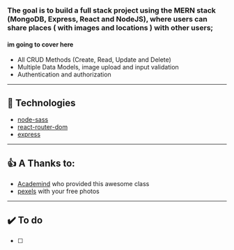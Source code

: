 ### The goal is to build a full stack project using the MERN stack (MongoDB, Express, React and NodeJS), where users can share places ( with images and locations ) with other users;
#### im going to cover here
* All CRUD Methods (Create, Read, Update and Delete)
* Multiple Data Models, image upload and input validation
* Authentication and authorization
---

## 🚀 Technologies

* [node-sass](https://www.npmjs.com/package/node-sass "node-sass")
* [react-router-dom](https://reacttraining.com/react-router/web/guides/quick-start "react-router-dom")
* [express](http://expressjs.com/ "express")

---
## 👍 A Thanks to:
* [Academind](https://www.youtube.com/watch?v=-MlNBTSg_Ww&list=WL&index=3&t=659s "Academind") who provided this awesome class
* [pexels](https://images.pexels.com/photos/4006567/pexels-photo-4006567.jpeg?auto=compress&cs=tinysrgb&dpr=2&h=750&w=1260 "Pexels") with your free photos
---
## ✔️ To do 
- [ ] 
